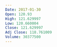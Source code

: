 ```yaml
---
Date: 2017-01-30
Open: 120.93
High: 121.629997
Low: 120.660004
Close: 121.629997
Adj Close: 118.761009
Volume: 30377500
---
```

